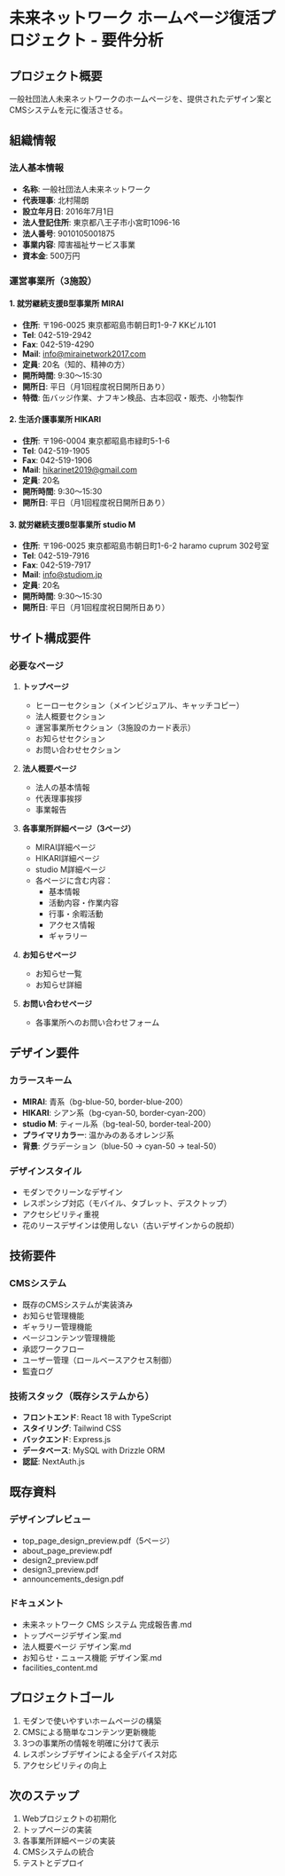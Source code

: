 # 未来ネットワーク ホームページ復活プロジェクト - 要件分析

## プロジェクト概要

一般社団法人未来ネットワークのホームページを、提供されたデザイン案とCMSシステムを元に復活させる。

## 組織情報

### 法人基本情報
- **名称**: 一般社団法人未来ネットワーク
- **代表理事**: 北村陽朗
- **設立年月日**: 2016年7月1日
- **法人登記住所**: 東京都八王子市小宮町1096-16
- **法人番号**: 9010105001875
- **事業内容**: 障害福祉サービス事業
- **資本金**: 500万円

### 運営事業所（3施設）

#### 1. 就労継続支援B型事業所 MIRAI
- **住所**: 〒196-0025 東京都昭島市朝日町1-9-7 KKビル101
- **Tel**: 042-519-2942
- **Fax**: 042-519-4290
- **Mail**: info@mirainetwork2017.com
- **定員**: 20名（知的、精神の方）
- **開所時間**: 9:30～15:30
- **開所日**: 平日（月1回程度祝日開所日あり）
- **特徴**: 缶バッジ作業、ナフキン検品、古本回収・販売、小物製作

#### 2. 生活介護事業所 HIKARI
- **住所**: 〒196-0004 東京都昭島市緑町5-1-6
- **Tel**: 042-519-1905
- **Fax**: 042-519-1906
- **Mail**: hikarinet2019@gmail.com
- **定員**: 20名
- **開所時間**: 9:30～15:30
- **開所日**: 平日（月1回程度祝日開所日あり）

#### 3. 就労継続支援B型事業所 studio M
- **住所**: 〒196-0025 東京都昭島市朝日町1-6-2 haramo cuprum 302号室
- **Tel**: 042-519-7916
- **Fax**: 042-519-7917
- **Mail**: info@studiom.jp
- **定員**: 20名
- **開所時間**: 9:30～15:30
- **開所日**: 平日（月1回程度祝日開所日あり）

## サイト構成要件

### 必要なページ

1. **トップページ**
   - ヒーローセクション（メインビジュアル、キャッチコピー）
   - 法人概要セクション
   - 運営事業所セクション（3施設のカード表示）
   - お知らせセクション
   - お問い合わせセクション

2. **法人概要ページ**
   - 法人の基本情報
   - 代表理事挨拶
   - 事業報告

3. **各事業所詳細ページ（3ページ）**
   - MIRAI詳細ページ
   - HIKARI詳細ページ
   - studio M詳細ページ
   - 各ページに含む内容：
     - 基本情報
     - 活動内容・作業内容
     - 行事・余暇活動
     - アクセス情報
     - ギャラリー

4. **お知らせページ**
   - お知らせ一覧
   - お知らせ詳細

5. **お問い合わせページ**
   - 各事業所へのお問い合わせフォーム

## デザイン要件

### カラースキーム
- **MIRAI**: 青系（bg-blue-50, border-blue-200）
- **HIKARI**: シアン系（bg-cyan-50, border-cyan-200）
- **studio M**: ティール系（bg-teal-50, border-teal-200）
- **プライマリカラー**: 温かみのあるオレンジ系
- **背景**: グラデーション（blue-50 → cyan-50 → teal-50）

### デザインスタイル
- モダンでクリーンなデザイン
- レスポンシブ対応（モバイル、タブレット、デスクトップ）
- アクセシビリティ重視
- 花のリースデザインは使用しない（古いデザインからの脱却）

## 技術要件

### CMSシステム
- 既存のCMSシステムが実装済み
- お知らせ管理機能
- ギャラリー管理機能
- ページコンテンツ管理機能
- 承認ワークフロー
- ユーザー管理（ロールベースアクセス制御）
- 監査ログ

### 技術スタック（既存システムから）
- **フロントエンド**: React 18 with TypeScript
- **スタイリング**: Tailwind CSS
- **バックエンド**: Express.js
- **データベース**: MySQL with Drizzle ORM
- **認証**: NextAuth.js

## 既存資料

### デザインプレビュー
- top_page_design_preview.pdf（5ページ）
- about_page_preview.pdf
- design2_preview.pdf
- design3_preview.pdf
- announcements_design.pdf

### ドキュメント
- 未来ネットワーク CMS システム 完成報告書.md
- トップページデザイン案.md
- 法人概要ページ デザイン案.md
- お知らせ・ニュース機能 デザイン案.md
- facilities_content.md

## プロジェクトゴール

1. モダンで使いやすいホームページの構築
2. CMSによる簡単なコンテンツ更新機能
3. 3つの事業所の情報を明確に分けて表示
4. レスポンシブデザインによる全デバイス対応
5. アクセシビリティの向上

## 次のステップ

1. Webプロジェクトの初期化
2. トップページの実装
3. 各事業所詳細ページの実装
4. CMSシステムの統合
5. テストとデプロイ


